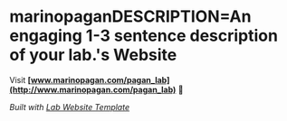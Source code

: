 
# marinopaganDESCRIPTION=An engaging 1-3 sentence description of your lab.'s Website

Visit **[www.marinopagan.com/pagan_lab](http://www.marinopagan.com/pagan_lab)** 🚀

_Built with [Lab Website Template](https://greene-lab.gitbook.io/lab-website-template-docs)_

